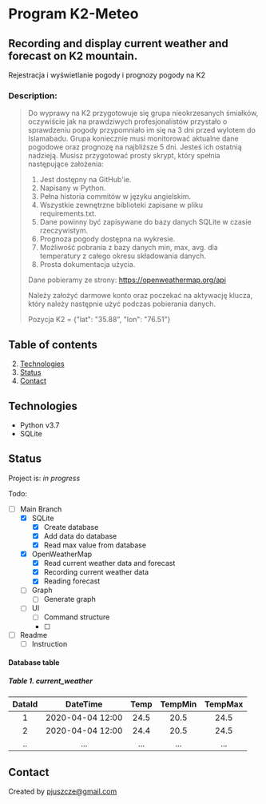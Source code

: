 # Program K2-Meteo

## Recording and display current weather and forecast on K2 mountain. 
Rejestracja i wyświetlanie pogody i prognozy pogody na K2

### Description:
>Do wyprawy na K2 przygotowuje się grupa nieokrzesanych śmiałków, oczywiście jak na prawdziwych profesjonalistów przystało o sprawdzeniu pogody przypomniało im się na 3 dni przed wylotem do Islamabadu.
>Grupa koniecznie musi monitorować aktualne dane pogodowe oraz prognozę na najbliższe 5 dni.
>Jesteś ich ostatnią nadzieją. Musisz przygotować prosty skrypt, który spełnia następujące założenia:
>
>1. Jest dostępny na GitHub'ie.
>2. Napisany w Python.
>4. Pełna historia commitów w języku angielskim.
>5. Wszystkie zewnętrzne biblioteki zapisane w pliku requirements.txt.
>6. Dane powinny być zapisywane do bazy danych SQLite w czasie rzeczywistym.
>7. Prognoza pogody dostępna na wykresie.
>8. Możliwość pobrania z bazy danych min, max, avg. dla temperatury z całego okresu składowania danych.
>9. Prosta dokumentacja użycia.
>
>Dane pobieramy ze strony:
>https://openweathermap.org/api
>
>Należy założyć darmowe konto oraz poczekać na aktywację klucza, który należy następnie użyć podczas pobierania danych.
>
>Pozycja K2 = {"lat": "35.88", "lon": "76.51"}
>
## Table of contents

2. [Technologies](#technologies)
4. [Status](#status)
5. [Contact](#contact)

## Technologies

- Python v3.7
- SQLite

## Status
Project is: _in progress_

Todo:
 - [ ] Main Branch
    - [x] SQLite
        - [x] Create database
        - [x] Add data do database
        - [x] Read max value from database
    - [x] OpenWeatherMap
        - [x] Read current weather data and forecast
        - [x] Recording current weather data   
        - [x] Reading forecast 
    - [ ] Graph
        - [ ] Generate graph
    - [ ] UI 
        - [ ] Command structure
        - [ ] 
 - [ ] Readme
    - [ ] Instruction
   
#### Database table

##### Table 1. current_weather

| DataId | DateTime         | Temp | TempMin | TempMax |
| :---:  |:---:             |:---: |:---:    |:---:    |
| 1      | 2020-04-04 12:00 | 24.5 |  20.5   | 24.5    |
| 2      | 2020-04-04 12:00 | 24.4 |  20.5   | 24.5    |
| ..     | ...              | ...  |  ...    | ...     |
   
 
## Contact
Created by [pjuszcze@gmail.com](mailto:pjuszcze@gmail.com)
